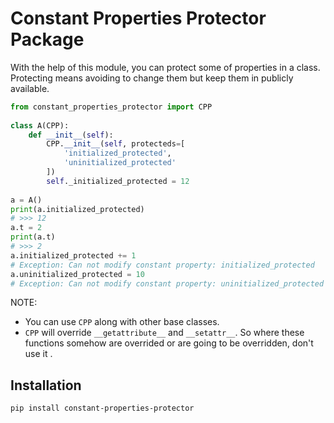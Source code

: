 # Constant Properties Protector Package

With the help of this module, you can protect some of properties in a class. Protecting means avoiding to change them but keep them in publicly available.

```python
from constant_properties_protector import CPP
    
class A(CPP):
    def __init__(self):
        CPP.__init__(self, protecteds=[
            'initialized_protected',
            'uninitialized_protected'
        ])
        self._initialized_protected = 12
        
a = A()
print(a.initialized_protected)
# >>> 12
a.t = 2
print(a.t)
# >>> 2
a.initialized_protected += 1
# Exception: Can not modify constant property: initialized_protected
a.uninitialized_protected = 10
# Exception: Can not modify constant property: uninitialized_protected
```

NOTE: 

* You can use `CPP` along with other base classes.
* `CPP` will override `__getattribute__` and `__setattr__`. So where these functions somehow are overrided or are going to be overridden, don't use it .

## Installation
```pip install constant-properties-protector```